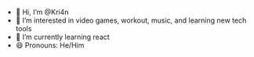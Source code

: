 - 👋 Hi, I’m @Kri4n
- 👀 I’m interested in video games, workout, music, and learning new tech tools
- 🌱 I’m currently learning react
- 😄 Pronouns: He/Him

<!---
Kri4n/Kri4n is a ✨ special ✨ repository because its `README.md` (this file) appears on your GitHub profile.
You can click the Preview link to take a look at your changes.
--->
